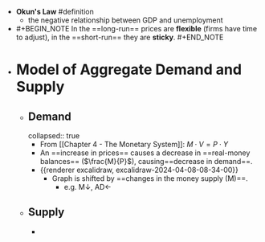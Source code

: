 - **Okun's Law** #definition
	- the negative relationship between GDP and unemployment
- #+BEGIN_NOTE
  In the ==long-run== prices are **flexible** (firms have time to adjust), in the ==short-run== they are **sticky**.
  #+END_NOTE
- # Model of Aggregate Demand and Supply
	- ## Demand
	  collapsed:: true
		- From [[Chapter 4 - The Monetary System]]: $M \cdot V = P \cdot Y$
		- An ==increase in prices== causes a decrease in ==real-money balances== ($\frac{M}{P}$), causing==decrease in demand==.
		- {{renderer excalidraw, excalidraw-2024-04-08-08-34-00}}
			- Graph is shifted by ==changes in the money supply (M)==.
				- e.g. M↓, AD←
	- ## Supply
		-